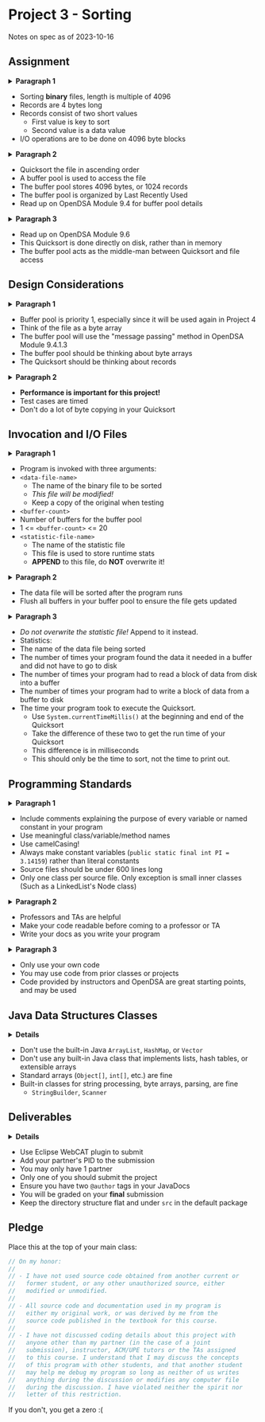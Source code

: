 # Project 3 - Sorting
Notes on spec as of 2023-10-16

## Assignment
<details>
  <summary><strong>Paragraph 1</strong></summary>
  
  This project sorts a file. Yes, a file.
  The input data file is several 4-byte records.
  Each record is two `short` values in the range 1 - 30,000.
  The first `short` is the key used for sorting.
  The second `short` is a data value.
  The input file will always be a multiple of 4096 bytes.
  All I/O ops will be done on 4096 byte blocks.
  This means 1024 records in total per file.
  **Data files are _binary_, not text!**
</details>

- Sorting **binary** files, length is multiple of 4096
- Records are 4 bytes long
- Records consist of two short values
  - First value is key to sort
  - Second value is a data value
- I/O operations are to be done on 4096 byte blocks

<details>
  <summary><strong>Paragraph 2</strong></summary>
  
  Sort the file in ascending (low-to-high) order using a modified Quicksort.
  The modification is the interaction between Quicksort and the file.
  The array being sorted will be the file itself, rather than an array.
  Accesses to the file will be mediated by a buffer pool.
  The buffer pool stores 4096-byte blocks, totalling 1024 records.
  The buffer pool is organized using the Last Recently Used (LRU) replacement scheme.
  OpenDSA Module 9.4 has further details.
</details>

- Quicksort the file in ascending order
- A buffer pool is used to access the file
- The buffer pool stores 4096 bytes, or 1024 records
- The buffer pool is organized by Last Recently Used
- Read up on OpenDSA Module 9.4 for buffer pool details

<details>
  <summary><strong>Paragraph 3</strong></summary>
  
  This is not an external sorting algorithm. (See OpenDSA Module 9.6)
  This is instead a Quicksort on "virtual memory" in the form of a large array on disk.
  The biggest modification to Quicksort will be changing in-memory array accesses to
  disk file accesses, going through the buffer pool.
</details>

- Read up on OpenDSA Module 9.6
- This Quicksort is done directly on disk, rather than in memory
- The buffer pool acts as the middle-man between Quicksort and file access

## Design Considerations
<details>
  <summary><strong>Paragraph 1</strong></summary>
  
  The biggest concern is the interaction between Quicksort and the file itself.
  Pay careful attention to the buffer pool,
  this will be re-used in Project 4.
  The disk file is effectively the array.
  Your buffer pool will use "message passing" shown in OpenDSA Module 9.4.1.3.
  The buffer pool should pass byte arrays back and forth, not "records".
  Quicksort will be sorting records, not byte arrays.
</details>

- Buffer pool is priority 1, especially since it will be used again in Project 4
- Think of the file as a byte array
- The buffer pool will use the "message passing" method in OpenDSA Module 9.4.1.3
- The buffer pool should be thinking about byte arrays
- The Quicksort should be thinking about records

<details>
  <summary><strong>Paragraph 2</strong></summary>
  
  Performance will be a grade-killer!
  Test cases will be timed, so efficiency is important here.
  If you make a bad buffer pool or 
  do a lot of byte copying in your Quicksort implementation, you will suffer.
</details>

- **Performance is important for this project!**
- Test cases are timed
- Don't do a lot of byte copying in your Quicksort

## Invocation and I/O Files
<details>
  <summary><strong>Paragraph 1</strong></summary>
  
  The program is invoked like so:
  ```
  java Quicksort <data-file-name> <buffer-count> <statistic-file-name>
  ```
  `<data-file-name>` is the binary file to be sorted.
  _The input data file will be modified!_
  So keep a copy of the original file when testing.
  Maybe copy the file in-code when testing,
  but remove that part when submitting.

  `<buffer-count>` is the number of buffers for the buffer pool.
  This will be in the inclusive range 1 - 20.

  `<statistic-file-name>` is the name of a file
  that your program will make to store runtime statistics.
  It should **NOT** overwrite the statistic file,
  but instead append new statistics to the file.

  Information to write will be in paragraph 3 summary.
</details>

- Program is invoked with three arguments:
- `<data-file-name>`
  - The name of the binary file to be sorted
  - _This file will be modified!_
  - Keep a copy of the original when testing
- `<buffer-count>`
 - Number of buffers for the buffer pool
 - 1 <= `<buffer-count>` <= 20
- `<statistic-file-name>`
  - The name of the statistic file
  - This file is used to store runtime stats
  - **APPEND** to this file, do **NOT** overwrite it!

<details>
<summary><strong>Paragraph 2</strong></summary>
  
  After the program exits, your data file should be in a sorted state.
  Don't forget to flush buffers from your buffer pool,
  or the file won't be updated.
</details>

- The data file will be sorted after the program runs
- Flush all buffers in your buffer pool to ensure the file gets updated

<details>
  <summary><strong>Paragraph 3</strong></summary>
  
  Write statistics to the `<statistic-file-name>` parameter.
  _Do not overwrite the statistic file!_
  Instead, **append** to it new statistics.
</details>

- _Do not overwrite the statistic file!_ Append to it instead.
- Statistics:
 - The name of the data file being sorted
 - The number of times your program found the data it needed in a buffer and did not have to go to disk
 - The number of times your program had to read a block of data from disk into a buffer
 - The number of times your program had to write a block of data from a buffer to disk
 - The time your program took to execute the Quicksort.
   - Use `System.currentTimeMillis()` at the beginning and end of the Quicksort
   - Take the difference of these two to get the run time of your Quicksort
   - This difference is in milliseconds
   - This should only be the time to sort, not the time to print out.

## Programming Standards

<details>
  <summary><strong>Paragraph 1</strong></summary>
  
  if (reader instanceof Male) {  
  &emsp;Be a good boy programmer 😇  
  } else if (reader instanceof Female) {  
  &emsp;Be a good girl programmer 😇  
  }  

  WebCAT provides feedback on coding style.
</details>

- Include comments explaining the purpose of every variable or named constant in your program
- Use meaningful class/variable/method names
- Use camelCasing!
- Always make constant variables (`public static final int PI = 3.14159`) rather than literal constants
- Source files should be under 600 lines long
- Only one class per source file. Only exception is small inner classes (Such as a LinkedList's Node class)

<details>
  <summary><strong>Paragraph 2</strong></summary>
  
  Professors and TAs want to help you (except Cao),
  so make sure your code is readable before coming to a professor or TA.
  Write documentation from the start!
</details>

- Professors and TAs are helpful
- Make your code readable before coming to a professor or TA
- Write your docs as you write your program

<details>
  <summary><strong>Paragraph 3</strong></summary>
  
  Only use code you have written, so no ChatGPT!
  You may use code you have written for other CS classes, such as CS2114.
  You may also use code provided by the instructor.
  You can use OpenDSA code, but will require lots of modification.
</details>

- Only use your own code
- You may use code from prior classes or projects
- Code provided by instructors and OpenDSA are great starting points, and may be used

## Java Data Structures Classes
<details>
  <summary><strong>Details</strong></summary>
  
  You cannot use Java classes that implement complex data structures.
  This means no `ArrayList`, `HashMap`, `Vector`, or anything else that
  implements lists, hash tables, or extensible arrays.
  You can use standard arrays.
  You can use classes for string processing, byte array manipulation, parsing, etc.
  Ask a TA or professor if you aren't sure if you can use a certain Java class.
</details>

- Don't use the built-in Java `ArrayList`, `HashMap`, or `Vector`
- Don't use any built-in Java class that implements lists, hash tables, or extensible arrays
- Standard arrays (`Object[]`, `int[]`, etc.) are fine
- Built-in classes for string processing, byte arrays, parsing, are fine
  - `StringBuilder`, `Scanner`

## Deliverables
<details>
  <summary><strong>Details</strong></summary>
  
  Use the Eclipse WebCAT plugin for submission.
  Don't forget to add your partner's PID to the submission.
  You may only have 1 partner.
  Only one of you will submit the project.
  Be sure you have `@author` tags for each of you.
  e.g.
  ```java
  /**
   * This is a cool class my partner and I worked on
   * @author John Appleseed <john.appleseed@icloud.com>
   * @author Jane Doe <jane.doe@gmail.com>
   */
  ```
  You will be graded on your **final** submission.

  Also, don't make any other packages or store files in a directory tree.
  Everything should be flat under the `src` directory and in the default package.
  Using the starter project from the project files given in the Piazza post
  should already have this setup.
</details>

- Use Eclipse WebCAT plugin to submit
- Add your partner's PID to the submission
- You may only have 1 partner
- Only one of you should submit the project
- Ensure you have two `@author` tags in your JavaDocs
- You will be graded on your **final** submission
- Keep the directory structure flat and under `src` in the default package

## Pledge
Place this at the top of your main class:
```java
// On my honor:
//
// - I have not used source code obtained from another current or
//   former student, or any other unauthorized source, either
//   modified or unmodified.
//
// - All source code and documentation used in my program is
//   either my original work, or was derived by me from the
//   source code published in the textbook for this course.
//
// - I have not discussed coding details about this project with
//   anyone other than my partner (in the case of a joint
//   submission), instructor, ACM/UPE tutors or the TAs assigned
//   to this course. I understand that I may discuss the concepts
//   of this program with other students, and that another student
//   may help me debug my program so long as neither of us writes
//   anything during the discussion or modifies any computer file
//   during the discussion. I have violated neither the spirit nor
//   letter of this restriction.
```
If you don't, you get a zero :(
